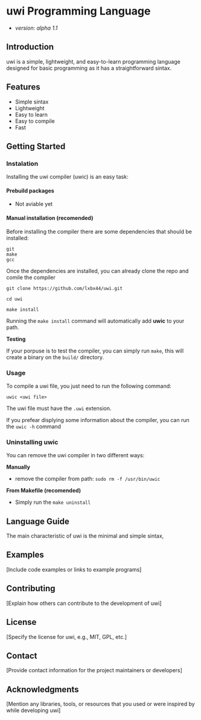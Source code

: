 # uwi Programming Language

- *version: alpha 1.1*

## Introduction

uwi is a simple, lightweight, and easy-to-learn programming language designed for basic programming as it has a straightforward sintax.

## Features

- Simple sintax
- Lightweight
- Easy to learn
- Easy to compile
- Fast

## Getting Started

### Instalation

Installing the uwi compiler (uwic) is an easy task:

#### Prebuild packages

- Not aviable yet

#### Manual installation (recomended)

Before installing the compiler there are some dependencies that should be installed:

```
git
make
gcc
```

Once the dependencies are installed, you can already clone the repo and comile the compiler

```
git clone https://github.com/lxbx44/uwi.git
```

```
cd uwi
```

```
make install
```

Running the `make install` command will automatically add **uwic** to your path.


**Testing**

If your porpuse is to test the compiler, you can simply run `make`, this will create a binary on the `build/` directory.


### Usage

To compile a uwi file, you just need to run the following command:

`uwic <uwi file>`

The uwi file must have the `.uwi` extension.

If you prefear displying some information about the compiler, you can run the `uwic -h` command

### Uninstalling uwic

You can remove the uwi compiler in two different ways:

**Manually**

- remove the compiler from path: `sudo rm -f /usr/bin/uwic`

**From Makefile (recomended)**

- Simply run the `make uninstall`


## Language Guide

The main characteristic of uwi is the minimal and simple sintax, 

## Examples

[Include code examples or links to example programs]


## Contributing

[Explain how others can contribute to the development of uwi]

## License

[Specify the license for uwi, e.g., MIT, GPL, etc.]

## Contact

[Provide contact information for the project maintainers or developers]

## Acknowledgments

[Mention any libraries, tools, or resources that you used or were inspired by while developing uwi]


